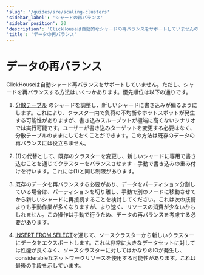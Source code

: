 ```yaml
---
'slug': '/guides/sre/scaling-clusters'
'sidebar_label': 'シャードの再バランス'
'sidebar_position': 20
'description': 'ClickHouseは自動的なシャードの再バランスをサポートしていませんので、シャードの再バランス方法についていくつかのベストプラクティスを提供しています。'
'title': 'データの再バランス'
---
```





# データの再バランス

ClickHouseは自動シャード再バランスをサポートしていません。ただし、シャードを再バランスする方法はいくつかあります。優先順位は以下の通りです。

1. [分散テーブル](/engines/table-engines/special/distributed.md) のシャードを調整し、新しいシャードに書き込みが偏るようにします。これにより、クラスター内で負荷の不均衡やホットスポットが発生する可能性がありますが、書き込みスループットが極端に高くないシナリオでは実行可能です。ユーザーが書き込みターゲットを変更する必要はなく、分散テーブルのままにしておくことができます。この方法は既存のデータの再バランスには役立ちません。

2. (1)の代替として、既存のクラスターを変更し、新しいシャードに専用で書き込むことを通じてクラスターをバランスさせます - 手動で書き込みの重み付けを行います。これには(1)と同じ制限があります。

3. 既存のデータを再バランスする必要があり、データをパーティション分割している場合は、パーティションを切り離し、手動で別のノードに移動させてから新しいシャードに再接続することを検討してください。これは次の技術よりも手動作業が多くなりますが、より速く、リソースの消費が少ないかもしれません。この操作は手動で行うため、データの再バランスを考慮する必要があります。

4. [INSERT FROM SELECT](/sql-reference/statements/insert-into.md/#inserting-the-results-of-select)を通じて、ソースクラスターから新しいクラスターにデータをエクスポートします。これは非常に大きなデータセットに対しては性能が良くなく、ソースクラスターに対してはかなりのIOが発生し、 considerableなネットワークリソースを使用する可能性があります。これは最後の手段を示しています。
